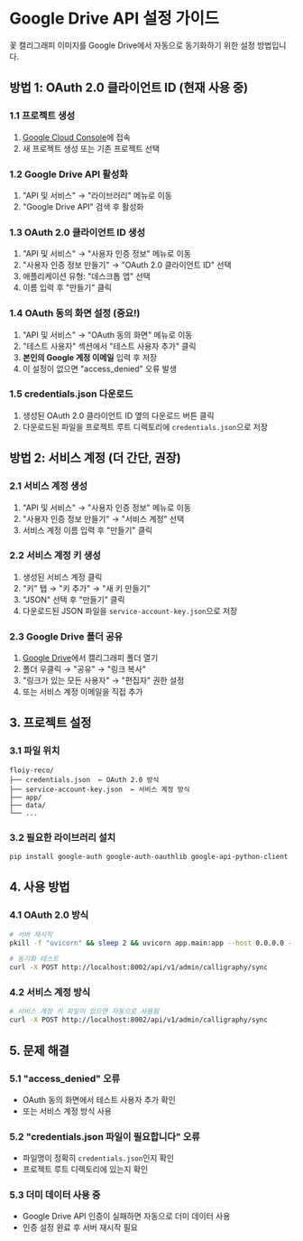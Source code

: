 # Google Drive API 설정 가이드

꽃 캘리그래피 이미지를 Google Drive에서 자동으로 동기화하기 위한 설정 방법입니다.

## 방법 1: OAuth 2.0 클라이언트 ID (현재 사용 중)

### 1.1 프로젝트 생성
1. [Google Cloud Console](https://console.cloud.google.com/)에 접속
2. 새 프로젝트 생성 또는 기존 프로젝트 선택

### 1.2 Google Drive API 활성화
1. "API 및 서비스" → "라이브러리" 메뉴로 이동
2. "Google Drive API" 검색 후 활성화

### 1.3 OAuth 2.0 클라이언트 ID 생성
1. "API 및 서비스" → "사용자 인증 정보" 메뉴로 이동
2. "사용자 인증 정보 만들기" → "OAuth 2.0 클라이언트 ID" 선택
3. 애플리케이션 유형: "데스크톱 앱" 선택
4. 이름 입력 후 "만들기" 클릭

### 1.4 OAuth 동의 화면 설정 (중요!)
1. "API 및 서비스" → "OAuth 동의 화면" 메뉴로 이동
2. "테스트 사용자" 섹션에서 "테스트 사용자 추가" 클릭
3. **본인의 Google 계정 이메일** 입력 후 저장
4. 이 설정이 없으면 "access_denied" 오류 발생

### 1.5 credentials.json 다운로드
1. 생성된 OAuth 2.0 클라이언트 ID 옆의 다운로드 버튼 클릭
2. 다운로드된 파일을 프로젝트 루트 디렉토리에 `credentials.json`으로 저장

## 방법 2: 서비스 계정 (더 간단, 권장)

### 2.1 서비스 계정 생성
1. "API 및 서비스" → "사용자 인증 정보" 메뉴로 이동
2. "사용자 인증 정보 만들기" → "서비스 계정" 선택
3. 서비스 계정 이름 입력 후 "만들기" 클릭

### 2.2 서비스 계정 키 생성
1. 생성된 서비스 계정 클릭
2. "키" 탭 → "키 추가" → "새 키 만들기"
3. "JSON" 선택 후 "만들기" 클릭
4. 다운로드된 JSON 파일을 `service-account-key.json`으로 저장

### 2.3 Google Drive 폴더 공유
1. [Google Drive](https://drive.google.com/)에서 캘리그래피 폴더 열기
2. 폴더 우클릭 → "공유" → "링크 복사"
3. "링크가 있는 모든 사용자" → "편집자" 권한 설정
4. 또는 서비스 계정 이메일을 직접 추가

## 3. 프로젝트 설정

### 3.1 파일 위치
```
floiy-reco/
├── credentials.json  ← OAuth 2.0 방식
├── service-account-key.json  ← 서비스 계정 방식
├── app/
├── data/
└── ...
```

### 3.2 필요한 라이브러리 설치
```bash
pip install google-auth google-auth-oauthlib google-api-python-client
```

## 4. 사용 방법

### 4.1 OAuth 2.0 방식
```bash
# 서버 재시작
pkill -f "uvicorn" && sleep 2 && uvicorn app.main:app --host 0.0.0.0 --port 8002 --reload

# 동기화 테스트
curl -X POST http://localhost:8002/api/v1/admin/calligraphy/sync
```

### 4.2 서비스 계정 방식
```bash
# 서비스 계정 키 파일이 있으면 자동으로 사용됨
curl -X POST http://localhost:8002/api/v1/admin/calligraphy/sync
```

## 5. 문제 해결

### 5.1 "access_denied" 오류
- OAuth 동의 화면에서 테스트 사용자 추가 확인
- 또는 서비스 계정 방식 사용

### 5.2 "credentials.json 파일이 필요합니다" 오류
- 파일명이 정확히 `credentials.json`인지 확인
- 프로젝트 루트 디렉토리에 있는지 확인

### 5.3 더미 데이터 사용 중
- Google Drive API 인증이 실패하면 자동으로 더미 데이터 사용
- 인증 설정 완료 후 서버 재시작 필요
